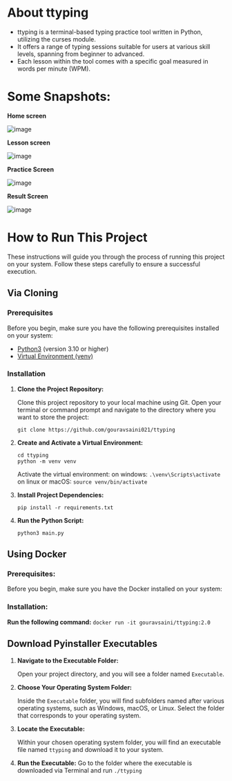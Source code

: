 # About ttyping
- ttyping is a terminal-based typing practice tool written in Python, utilizing the curses module. 
- It offers a range of typing sessions suitable for users at various skill levels, spanning from beginner to advanced.
- Each lesson within the tool comes with a specific goal measured in words per minute (WPM).

# Some Snapshots:
 **Home screen**
 
![image](https://github.com/gouravsaini021/curses-typing/assets/63018500/81557e42-03aa-442e-81a1-1900158d04f4)

**Lesson screen**

![image](https://github.com/gouravsaini021/curses-typing/assets/63018500/f1141396-79cc-4873-995f-0c4f4c862385)

**Practice Screen**

![image](https://github.com/gouravsaini021/curses-typing/assets/63018500/7f47a07a-c994-4f93-914f-a53d2bf9bba3)

**Result Screen**

![image](https://github.com/gouravsaini021/curses-typing/assets/63018500/504e7891-b5c7-4ef7-9b17-2ec221dc4d5c)








# How to Run This Project

These instructions will guide you through the process of running this project on your system. Follow these steps carefully to ensure a successful execution.

## Via Cloning

### Prerequisites

Before you begin, make sure you have the following prerequisites installed on your system:

- [Python3](https://www.python.org/downloads/) (version 3.10 or higher)
- [Virtual Environment (venv)](https://docs.python.org/3/library/venv.html)

### Installation

1. **Clone the Project Repository:**

   Clone this project repository to your local machine using Git. Open your terminal or command prompt and navigate to the directory where you want to store the project:

   ```shell
   git clone https://github.com/gouravsaini021/ttyping
2. **Create and Activate a Virtual Environment:**
     ```shell
     cd ttyping
    python -m venv venv
     ```
     Activate the virtual environment:
        on windows:
        ```
          .\venv\Scripts\activate
          ```
        on linux or macOS:
       ```source venv/bin/activate```
4. **Install Project Dependencies:**
     ```shell
   pip install -r requirements.txt 
6. **Run the Python Script:**
   ```shell
   python3 main.py
   ```

## Using Docker 
  ### Prerequisites:
  
  Before you begin, make sure you have the Docker installed on your system:
  
  ### Installation:
   **Run the following command:**
      ```
      docker run -it gouravsaini/ttyping:2.0
      ```

  ## Download Pyinstaller Executables 

1. **Navigate to the Executable Folder:**

   Open your project directory, and you will see a folder named `Executable`.
2. **Choose Your Operating System Folder:**

   Inside the `Executable` folder, you will find subfolders named after various operating systems, such as Windows, macOS, or Linux. Select the folder that corresponds to your operating system.

3. **Locate the Executable:**

   Within your chosen operating system folder, you will find an executable file named `ttyping` and download it to your system.
4. **Run the Executable:**
   Go to the folder where the executable is downloaded via Terminal and run ```./ttyping ```
    
